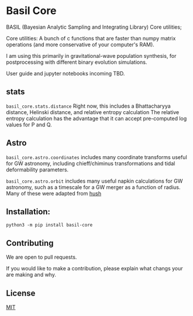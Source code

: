# Basil Core
BASIL (Bayesian Analytic Sampling and Integrating Library) Core utilities;

Core utilities: A bunch of c functions that are faster than numpy matrix operations (and more conservative of your computer's RAM).

I am using this primarily in gravitational-wave population synthesis, for postprocessing with different binary evolution simulations.

User guide and jupyter notebooks incoming TBD.

## stats

`basil_core.stats.distance`
Right now, this includes a Bhattacharyya distance, Helinski distance, and relative entropy calculation
The relative entropy calculation has the advantage that it can accept pre-computed log values for P and Q.

## Astro

`basil_core.astro.coordinates` includes many coordinate transforms useful for GW astronomy, including chieff/chiminus transformations and tidal deformability parameters.

`basil_core.astro.orbit` includes many useful napkin calculations for GW astronomy, such as a timescale for a GW merger as a function of radius.
Many of these were adapted from [hush](https://github.com/katiebreivik/hush)

## Installation:

```
python3 -m pip install basil-core
```

## Contributing

We are open to pull requests.

If you would like to make a contribution, please explain what changs your are making and why.

## License
[MIT](https://choosealicense.come/licenses/mit)
